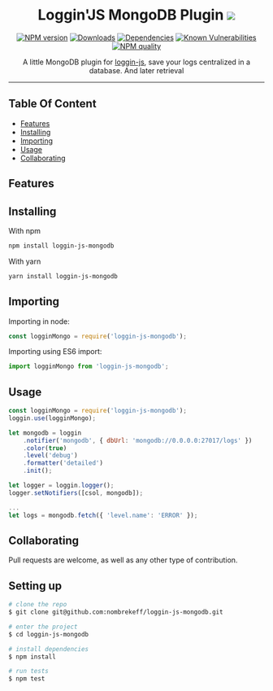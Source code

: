 

<!-- Links -->
[npm-image]: https://img.shields.io/npm/v/loggin-js-mongodb.svg?style=flat-square
[npm-url]: https://npmjs.org/package/loggin-js-mongodb

[travis-image]: https://img.shields.io/travis/nombrekeff/loggin-js-mongodb.svg?style=flat-square
[travis-url]: https://travis-ci.org/nombrekeff/loggin-js-mongodb

[code-quality-badge]: http://npm.packagequality.com/shield/loggin-js-mongodb.svg?style=flat-square
[code-quality-link]: https://packagequality.com/#?package=loggin-js-mongodb

[downloads-badge]: https://img.shields.io/npm/dm/loggin-js-mongodb.svg?style=flat-square
[downloads-link]: https://www.npmjs.com/package/loggin-js-mongodb

[dependencies-badge]: https://img.shields.io/david/nombrekeff/loggin-js-mongodb.svg?style=flat-square
[dependencies-link]: https://david-dm.org/nombrekeff/loggin-js-mongodb?view=tree

[vulnerabilities-badge]: https://snyk.io/test/npm/loggin-js-mongodb/badge.svg?style=flat-square
[vulnerabilities-link]: https://snyk.io/test/npm/loggin-js-mongodb

[loggin-js-link]: https://github.com/loggin-js/loggin-js

[docs:severity]: https://github.com/nombrekeff/loggin-js-mongodb/wiki/Severity
[docs:notifier]: https://github.com/nombrekeff/loggin-js-mongodb/wiki/Notifier
[docs:formatter]: https://github.com/nombrekeff/loggin-js-mongodb/wiki/Formatter
[docs:formatting]: https://github.com/nombrekeff/loggin-js-mongodb/wiki/Formatter
[docs:log]: https://github.com/nombrekeff/loggin-js-mongodb/wiki/Log
[docs:Logger]: https://github.com/nombrekeff/loggin-js-mongodb/wiki/Logger
[docs:channel]: https://github.com/nombrekeff/loggin-js-mongodb/wiki/Logger#channel
[docs:logger-options]: https://github.com/nombrekeff/loggin-js-mongodb/wiki/Logger#options
[docs:helper:logger]: https://github.com/nombrekeff/loggin-js-mongodb/wiki/Helper-.logger
[docs:helper:notifier]: https://github.com/nombrekeff/loggin-js-mongodb/wiki/Helper-.notifier
[docs:helper:formatter]: https://github.com/nombrekeff/loggin-js-mongodb/wiki/Helper-.formatter
[docs:helper:severity]: https://github.com/nombrekeff/loggin-js-mongodb/wiki/Helper-.severity
[docs:customizing]: https://github.com/nombrekeff/loggin-js-mongodb/wiki/logger#customizing
[docs:premades]: https://github.com/nombrekeff/loggin-js-mongodb/wiki/premades
[docs:plugins]: https://github.com/nombrekeff/loggin-js-mongodb/wiki/Plugins

<div align="center">

# Loggin'JS MongoDB Plugin ![](https://img.shields.io/badge/PRs-welcome-green.svg) <!-- omit in toc -->

<!-- ![](./.github/code-example.png) -->

[![NPM version][npm-image]][npm-url]
[![Downloads][downloads-badge]][downloads-link]
[![Dependencies][dependencies-badge]][dependencies-link]
[![Known Vulnerabilities][vulnerabilities-badge]][vulnerabilities-link]  
[![NPM quality][code-quality-badge]][code-quality-link]  
  
<p>
A little MongoDB plugin for <a href="https://github.com/loggin-js/loggin-js">loggin-js<a>, save your logs centralized in a database. And later retrieval
</p>
</div>

****


## Table Of Content <!-- omit in toc -->
- [Features](#features)
- [Installing](#installing)
- [Importing](#importing)
- [Usage](#usage)
- [Collaborating](#collaborating)

## Features

## Installing
With npm
```bash
npm install loggin-js-mongodb
```

With yarn
```bash
yarn install loggin-js-mongodb
```

## Importing
Importing in node:
```js
const logginMongo = require('loggin-js-mongodb');
```

Importing using ES6 import:
```js
import logginMongo from 'loggin-js-mongodb';
```


## Usage
```js
const logginMongo = require('loggin-js-mongodb');
loggin.use(logginMongo);

let mongodb = loggin
    .notifier('mongodb', { dbUrl: 'mongodb://0.0.0.0:27017/logs' })
    .color(true)
    .level('debug')
    .formatter('detailed')
    .init();

let logger = loggin.logger();
logger.setNotifiers([csol, mongodb]);

...
let logs = mongodb.fetch({ 'level.name': 'ERROR' });

```

## Collaborating
Pull requests are welcome, as well as any other type of contribution. 

## Setting up <!-- omit in toc -->
```zsh
# clone the repo
$ git clone git@github.com:nombrekeff/loggin-js-mongodb.git

# enter the project
$ cd loggin-js-mongodb

# install dependencies
$ npm install

# run tests
$ npm test
```

